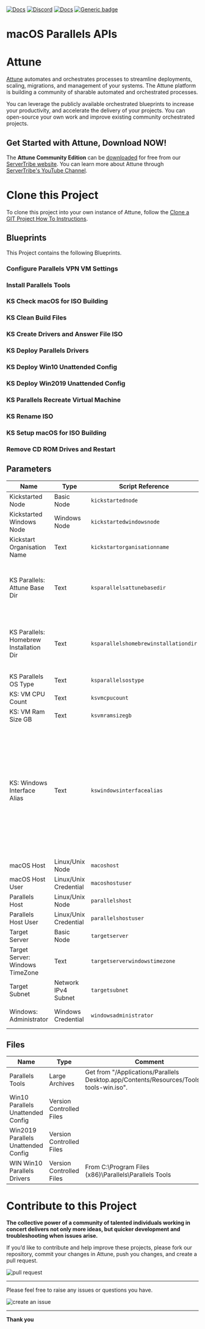 



[![Docs](https://img.shields.io/badge/docs-latest-brightgreen.svg)](http://doc.servertribe.com)
[![Discord](https://img.shields.io/discord/844971127703994369)](http://discord.servertribe.com)
[![Docs](https://img.shields.io/badge/videos-watch-brightgreen.svg)](https://www.youtube.com/@servertribe)
[![Generic badge](https://img.shields.io/badge/download-latest-brightgreen.svg)](https://www.servertribe.com/community-edition/)

# macOS Parallels APIs






# Attune

[Attune](https://www.servertribe.com/)
automates and orchestrates processes to streamline deployments, scaling,
migrations, and management of your systems. The Attune platform is building a
community of sharable automated and orchestrated processes.

You can leverage the publicly available orchestrated blueprints to increase
your productivity, and accelerate the delivery of your projects. You can
open-source your own work and improve existing community orchestrated projects.

## Get Started with Attune, Download NOW!

The **Attune Community Edition** can be
[downloaded](https://www.servertribe.com/comunity-edition/)
for free from our
[ServerTribe website](https://www.servertribe.com/comunity-edition/).
You can learn more about Attune through
[ServerTribe's YouTube Channel](https://www.youtube.com/@servertribe).







# Clone this Project

To clone this project into your own instance of Attune, follow the
[Clone a GIT Project How To Instructions](https://servertribe-attune.readthedocs.io/en/latest/howto/design_workspace/clone_project.html).




## Blueprints

This Project contains the following Blueprints.



### Configure Parallels VPN VM Settings


### Install Parallels Tools


### KS Check macOS for ISO Building


### KS Clean Build Files


### KS Create Drivers and Answer File ISO


### KS Deploy Parallels Drivers


### KS Deploy Win10 Unattended Config


### KS Deploy Win2019 Unattended Config


### KS Parallels Recreate Virtual Machine


### KS Rename ISO


### KS Setup macOS for ISO Building


### Remove CD ROM Drives and Restart





## Parameters


| Name | Type | Script Reference | Comment |
| ---- | ---- | ---------------- | ------- |
| Kickstarted Node | Basic Node | `kickstartednode` |  |
| Kickstarted Windows Node | Windows Node | `kickstartedwindowsnode` |  |
| Kickstart Organisation Name | Text | `kickstartorganisationname` |  |
| KS Parallels: Attune Base Dir | Text | `ksparallelsattunebasedir` | This will be a subfolder of the user's home directory. Don't start with a / or a ~ |
| KS Parallels: Homebrew Installation Dir | Text | `ksparallelshomebrewinstallationdir` | Use a subfolder of the user's home directory. Don't start with a / or a ~ |
| KS Parallels OS Type | Text | `ksparallelsostype` |  |
| KS: VM CPU Count | Text | `ksvmcpucount` |  |
| KS: VM Ram Size GB | Text | `ksvmramsizegb` |  |
| KS: Windows Interface Alias | Text | `kswindowsinterfacealias` | oVirt = "Ethernet"<br>ESXi = "Ethernet0"<br>Parallels = "Ethernet"<br><br>This is the "InternetAlias" of the interface shown when you run "get-netipaddress" from powershell on the machine. |
| macOS Host | Linux/Unix Node | `macoshost` |  |
| macOS Host User | Linux/Unix Credential | `macoshostuser` |  |
| Parallels Host | Linux/Unix Node | `parallelshost` |  |
| Parallels Host User | Linux/Unix Credential | `parallelshostuser` |  |
| Target Server | Basic Node | `targetserver` |  |
| Target Server: Windows TimeZone | Text | `targetserverwindowstimezone` |  |
| Target Subnet | Network IPv4 Subnet | `targetsubnet` |  |
| Windows: Administrator | Windows Credential | `windowsadministrator` | The windows administrator user |




## Files

| Name | Type | Comment |
| ---- | ---- | ------- |
| Parallels Tools | Large Archives | Get from "/Applications/Parallels Desktop.app/Contents/Resources/Tools/prl-tools-win.iso". |
| Win10 Parallels Unattended Config | Version Controlled Files |  |
| Win2019 Parallels Unattended Config | Version Controlled Files |  |
| WIN Win10 Parallels Drivers | Version Controlled Files | From C:\Program Files (x86)\Parallels\Parallels Tools |






# Contribute to this Project

**The collective power of a community of talented individuals working in
concert delivers not only more ideas, but quicker development and
troubleshooting when issues arise.**

If you’d like to contribute and help improve these projects, please fork our
repository, commit your changes in Attune, push you changes, and create a
pull request.

<img src="https://www.servertribe.com/wp-content/uploads/2023/02/Attune-pull-request-01.png" alt="pull request"/>

---

Please feel free to raise any issues or questions you have.

<img src="https://www.servertribe.com/wp-content/uploads/2023/02/Attune-get-help-02.png" alt="create an issue"/>


---

**Thank you**
